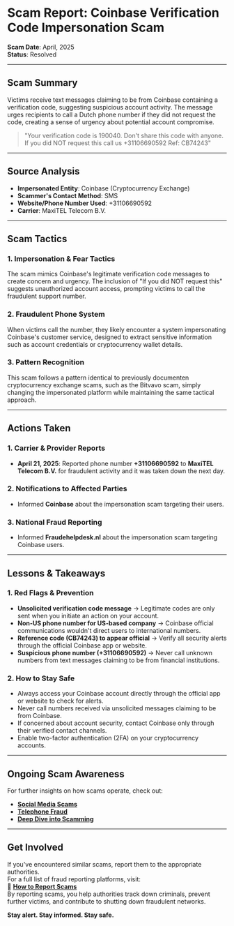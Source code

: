 # Scam Report: Coinbase Verification Code Impersonation Scam

**Scam Date**: April, 2025  
**Status**: Resolved

---
## Scam Summary  
Victims receive text messages claiming to be from Coinbase containing a verification code, suggesting suspicious account activity. The message urges recipients to call a Dutch phone number if they did not request the code, creating a sense of urgency about potential account compromise.
> "Your verification code is 190040. Don't share this code with anyone. If you did NOT request this call us +31106690592 Ref: CB74243"
---
## Source Analysis  
- **Impersonated Entity**: Coinbase (Cryptocurrency Exchange)  
- **Scammer's Contact Method**: SMS  
- **Website/Phone Number Used**: +31106690592  
- **Carrier**: MaxiTEL Telecom B.V.  
---
## Scam Tactics  
### 1. Impersonation & Fear Tactics  
The scam mimics Coinbase's legitimate verification code messages to create concern and urgency. The inclusion of "If you did NOT request this" suggests unauthorized account access, prompting victims to call the fraudulent support number.

### 2. Fraudulent Phone System  
When victims call the number, they likely encounter a system impersonating Coinbase's customer service, designed to extract sensitive information such as account credentials or cryptocurrency wallet details.

### 3. Pattern Recognition
This scam follows a pattern identical to previously documenten cryptocurrency exchange scams, such as the Bitvavo scam, simply changing the impersonated platform while maintaining the same tactical approach.

---
## Actions Taken  
### 1. Carrier & Provider Reports  
- **April 21, 2025**: Reported phone number **+31106690592** to **MaxiTEL Telecom B.V.** for fraudulent activity and it was taken down the next day.

### 2. Notifications to Affected Parties  
- Informed **Coinbase** about the impersonation scam targeting their users.

### 3. National Fraud Reporting
- Informed **Fraudehelpdesk.nl** about the impersonation scam targeting Coinbase users.

---
## Lessons & Takeaways  
### 1. Red Flags & Prevention  
- **Unsolicited verification code message** → Legitimate codes are only sent when you initiate an action on your account.  
- **Non-US phone number for US-based company** → Coinbase official communications wouldn't direct users to international numbers.  
- **Reference code (CB74243) to appear official** → Verify all security alerts through the official Coinbase app or website.  
- **Suspicious phone number (+31106690592)** → Never call unknown numbers from text messages claiming to be from financial institutions.  

### 2. How to Stay Safe  
- Always access your Coinbase account directly through the official app or website to check for alerts.  
- Never call numbers received via unsolicited messages claiming to be from Coinbase.  
- If concerned about account security, contact Coinbase only through their verified contact channels.  
- Enable two-factor authentication (2FA) on your cryptocurrency accounts.  
---
## Ongoing Scam Awareness  
For further insights on how scams operate, check out:  
- [**Social Media Scams**](../General/SocialMediaScam.md)  
- [**Telephone Fraud**](../General/Telefonische_fraude.md)  
- [**Deep Dive into Scamming**](../General/Dive_into_scamming.md)  
---
## Get Involved  
If you've encountered similar scams, report them to the appropriate authorities.  
For a full list of fraud reporting platforms, visit:  
🔹 [**How to Report Scams**](../General/GetInvolved.md)  
By reporting scams, you help authorities track down criminals, prevent further victims, and contribute to shutting down fraudulent networks.

**Stay alert. Stay informed. Stay safe.**
